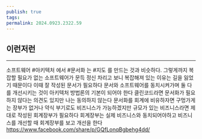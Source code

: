 ```yaml
---
publish: true
tags: 
permalink: 2024.0923.2322.59
---
```

## 이런저런
---
소프트웨어 #아키텍처 에서 #문서화 는 #지도 를 만드는 것과 비슷하다. 그렇게까지 복잡할 필요가 없는 소프트웨어가 문득 정신 차리고 보니 복잡해져 있는 이유는 길을 잃었기 때문이다 이때 잘 작성된 문서가 필요하다 문서와 소프트웨어를 동치시켜가며 둘 다를 개선시키는 것이 아키텍처 방법론의 기본이 되어야 한다 클린코드라면 문서화가 필요하지 않다는 의견도 있지만 나는 동의하지 않는다 
문서화를 회계에 비유하자면 구멍가게는 장부가 없거나 약식 부기로도 비즈니스가 가능하겠지만 규모가 있는 비즈니스라면 제대로 작성된 회계장부가 필요하다 회계장부는 실제 비즈니스와 동치되어야하고 비즈니스를 개선할 때 회계장부를 보고 개선을 한다
https://www.facebook.com/share/p/GQfLonqBgbehg4dd/
